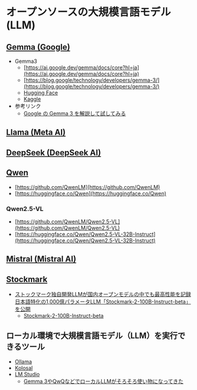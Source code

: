 # オープンソースの大規模言語モデル(LLM)

## [Gemma (Google)](https://ai.google.dev/)
- Gemma3
  - [https://ai.google.dev/gemma/docs/core?hl=ja](https://ai.google.dev/gemma/docs/core?hl=ja)
  - [https://blog.google/technology/developers/gemma-3/](https://blog.google/technology/developers/gemma-3/)
  - [Hugging Face](https://huggingface.co/collections/google/gemma-3-release-67c6c6f89c4f76621268bb6d)
  - [Kaggle](https://www.kaggle.com/models/google/gemma-3)
- 参考リンク
  - [Google の Gemma 3 を解説して試してみる](https://zenn.dev/schroneko/articles/try-google-gemma-3)

## [Llama (Meta AI)](https://ai.meta.com/llama/)

## [DeepSeek (DeepSeek AI)](https://www.deepseek.com/)

## [Qwen](https://qwenlm.github.io/)
- [https://github.com/QwenLM](https://github.com/QwenLM)
- [https://huggingface.co/Qwen](https://huggingface.co/Qwen)
### Qwen2.5-VL
- [https://github.com/QwenLM/Qwen2.5-VL](https://github.com/QwenLM/Qwen2.5-VL)
- [https://huggingface.co/Qwen/Qwen2.5-VL-32B-Instruct](https://huggingface.co/Qwen/Qwen2.5-VL-32B-Instruct)

## [Mistral (Mistral AI)](https://mistral.ai/)

## [Stockmark](https://stockmark.co.jp/)
- [ストックマーク独自開発LLMが国内オープンモデルの中でも最高性能を記録 日本語特化の1,000億パラメータLLM「Stockmark-2-100B-Instruct-beta」を公開](https://stockmark.co.jp/news/20250318)
  - [Stockmark-2-100B-Instruct-beta](https://huggingface.co/stockmark/Stockmark-2-100B-Instruct-beta)

## ローカル環境で大規模言語モデル（LLM）を実行できるツール
- [Ollama](https://ollama.com/)
- [Kolosal](https://kolosal.ai/)
- [LM Studio](https://lmstudio.ai/)
  - [Gemma 3やQwQなどでローカルLLMがそろそろ使い物になってきた](https://nowokay.hatenablog.com/entry/2025/03/15/164734)
